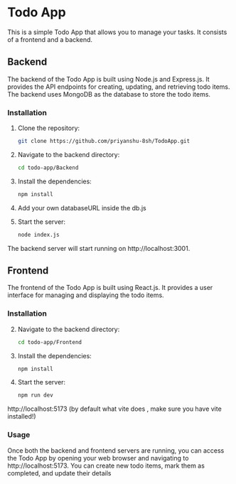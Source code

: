# Todo App

This is a simple Todo App that allows you to manage your tasks. It consists of a frontend and a backend.

## Backend

The backend of the Todo App is built using Node.js and Express.js. It provides the API endpoints for creating, updating, and retrieving todo items. The backend uses MongoDB as the database to store the todo items.

### Installation

1. Clone the repository:

   ```bash
   git clone https://github.com/priyanshu-8sh/TodoApp.git

2. Navigate to the backend directory:
    ```bash
   cd todo-app/Backend

3. Install the dependencies:
   ```bash
   npm install

4. Add your own databaseURL inside the db.js

5. Start the server:
   ```bash
   node index.js

The backend server will start running on http://localhost:3001.
  

## Frontend

The frontend of the Todo App is built using React.js. It provides a user interface for managing and displaying the todo items.

### Installation

2. Navigate to the backend directory:
    ```bash
   cd todo-app/Frontend

3. Install the dependencies:
   ```bash
   npm install

4. Start the server:
   ```bash
   npm run dev

http://localhost:5173 (by default what vite does , make sure you have vite installed!)

### Usage
Once both the backend and frontend servers are running, you can access the Todo App by opening your web browser and navigating to http://localhost:5173. You can create new todo items, mark them as completed, and update their details
